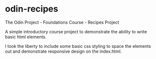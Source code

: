 # odin-recipes
The Odin Project - Foundations Course - Recipes Project

A simple introductory course project to demonstrate the ability to write basic html elements. 

I took the liberty to include some basic css styling to space the elements out and demonstrate responsive design on the index.html.

